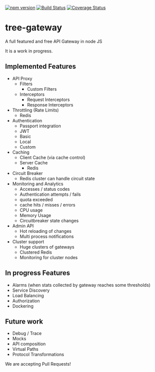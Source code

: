 [![npm version](https://badge.fury.io/js/tree-gateway.svg)](https://badge.fury.io/js/tree-gateway)
[![Build Status](https://travis-ci.org/Leanty/tree-gateway.svg?branch=master)](https://travis-ci.org/Leanty/tree-gateway)
[![Coverage Status](https://coveralls.io/repos/github/Leanty/tree-gateway/badge.svg?branch=master)](https://coveralls.io/github/Leanty/tree-gateway?branch=master)


# tree-gateway
A full featured and free API Gateway in node JS

It is a work in progress. 

## Implemented Features
 - API Proxy
   - Filters
     - Custom Filters
   - Interceptors
     - Request Interceptors
     - Response Interceptors
 - Throttling (Rate Limits)
   - Redis
 - Authentication
   - Passport integration
   - JWT
   - Basic
   - Local
   - Custom
 - Caching
   - Client Cache (via cache control)
   - Server Cache
     - Redis 
 - Circuit Breaker
   - Redis cluster can handle circuit state     
 - Monitoring and Analytics
   - Accesses / status codes
   - Authentication attempts / fails
   - quota exceeded
   - cache hits / misses / errors
   - CPU usage
   - Memory Usage
   - Circuitbreaker state changes
 - Admin API
   - Hot reloading of changes
   - Multi process notifications
 - Cluster support
   - Huge clusters of gateways
   - Clustered Redis
   - Monitoring for cluster nodes

## In progress Features
 - Alarms (when stats collected by gateway reaches some thresholds)
 - Service Discovery
 - Load Balancing
 - Authorization
 - Dockering
 
## Future work
  - Debug / Trace
  - Mocks
  - API composition
  - Virtual Paths
  - Protocol Transformations

We are accepting Pull Requests!